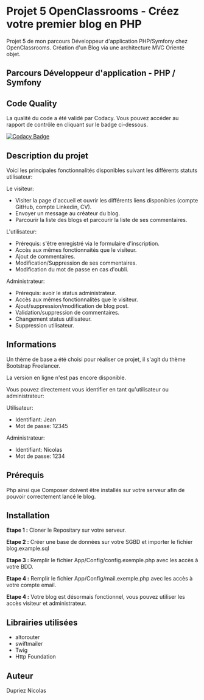 # Projet 5 OpenClassrooms - Créez votre premier blog en PHP 

Projet 5 de mon parcours Développeur d'application PHP/Symfony chez OpenClassrooms. Création d'un Blog via une architecture MVC Orienté objet.


## Parcours Développeur d'application - PHP / Symfony

## Code Quality

La qualité du code a été validé par Codacy. Vous pouvez accéder au rapport de contrôle en cliquant sur le badge ci-dessous.

[![Codacy Badge](https://api.codacy.com/project/badge/Grade/63c13874db324946ae791de39971232c)](https://app.codacy.com/manual/WainlaiN/Projet-5?utm_source=github.com&utm_medium=referral&utm_content=WainlaiN/Projet-5&utm_campaign=Badge_Grade_Dashboard)


## Description du projet
Voici les principales fonctionnalités disponibles suivant les différents statuts utilisateur:

Le visiteur:
<ul>
<li>Visiter la page d'accueil et ouvrir les différents liens disponibles (compte GitHub, compte Linkedin, CV).</li>
<li>Envoyer un message au créateur du blog.</li>
<li>Parcourir la liste des blogs et parcourir la liste de ses commentaires.</li>
</ul>
L'utilisateur:
<ul>
<li>Prérequis: s'être enregistré via le formulaire d'inscription.</li>
<li>Accès aux mêmes fonctionnaités que le visiteur.</li>
<li>Ajout de commentaires.</li>
<li>Modification/Suppression de ses commentaires.</li>
<li>Modification du mot de passe en cas d'oubli.</li>
</ul>
Administrateur:
<ul>
<li>Prérequis: avoir le status administrateur.</li>
<li>Accès aux mêmes fonctionnalités que le visiteur.</li>
<li>Ajout/suppression/modification de blog post.</li>
<li>Validation/suppression de commentaires.</li>
<li>Changement status utilisateur.</li>
<li>Suppression utilisateur.</li>
</ul>

## Informations

Un thème de base a été choisi pour réaliser ce projet, il s'agit du thème Bootstrap Freelancer.

La version en ligne n'est pas encore disponible.

Vous pouvez directement vous identifier en tant qu'utilisateur ou administrateur:

Utilisateur:
<ul>
<li>Identifiant: Jean</li>
<li>Mot de passe: 12345</li>
</ul> 
Administrateur:
<ul>
<li>Identifiant: Nicolas</li>
<li>Mot de passe: 1234</li>
</ul>

## Prérequis
Php ainsi que Composer doivent être installés sur votre serveur afin de pouvoir correctement lancé le blog.

## Installation

**Etape 1 :** Cloner le Repositary sur votre serveur.

**Etape 2 :** Créer une base de données sur votre SGBD et importer le fichier blog.example.sql

**Etape 3 :** Remplir le fichier App/Config/config.exemple.php avec les accès à votre BDD.

**Etape 4 :** Remplir le fichier App/Config/mail.exemple.php avec les accès à votre compte email.

**Etape 4 :** Votre blog est désormais fonctionnel, vous pouvez utiliser les accès visiteur et administrateur.

## Librairies utilisées
<ul>
<li>altorouter</li>
<li>swiftmailer</li>
<li>Twig</li>
<li>Http Foundation</li>

</ul>

## Auteur

Dupriez Nicolas


